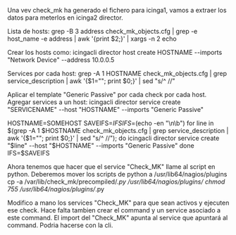 Una vev check_mk ha generado el fichero para icinga1, vamos a extraer los datos para meterlos en icinga2 director.

Lista de hosts:
grep -B 3 address check_mk_objects.cfg | grep -e host_name -e address | awk '{print $2;}' | xargs -n 2 echo

Crear los hosts como:
icingacli director host create HOSTNAME --imports "Network Device" --address 10.0.0.5

Services por cada host:
grep -A 1 HOSTNAME check_mk_objects.cfg | grep service_description | awk '{$1=""; print $0;}' | sed "s/^ //"


Aplicar el template "Generic Passive" por cada check por cada host.
Agregar services a un host:
icingacli director service create "SERVICENAME" --host "HOSTNAME" --imports "Generic Passive"


HOSTNAME=SOMEHOST
SAVEIFS=$IFS
IFS=$(echo -en "\n\b")
for line in $(grep -A 1 $HOSTNAME check_mk_objects.cfg | grep service_description | awk '{$1=""; print $0;}' | sed "s/^ //"); do
icingacli director service create "$line" --host "$HOSTNAME" --imports "Generic Passive"
done
IFS=$SAVEIFS



Ahora tenemos que hacer que el service "Check_MK" llame al script en python.
Deberemos mover los scripts de python a /usr/lib64/nagios/plugins
cp -a /var/lib/check_mk/precompiled/*.py /usr/lib64/nagios/plugins/
chmod 755 /usr/lib64/nagios/plugins/*.py

Modifico a mano los services "Check_MK" para que sean activos y ejecuten ese check.
Hace falta tambien crear el command y un service asociado a este command.
El import del "Check_MK" apunta al service que apuntará al command.
Podria hacerse con la cli.
